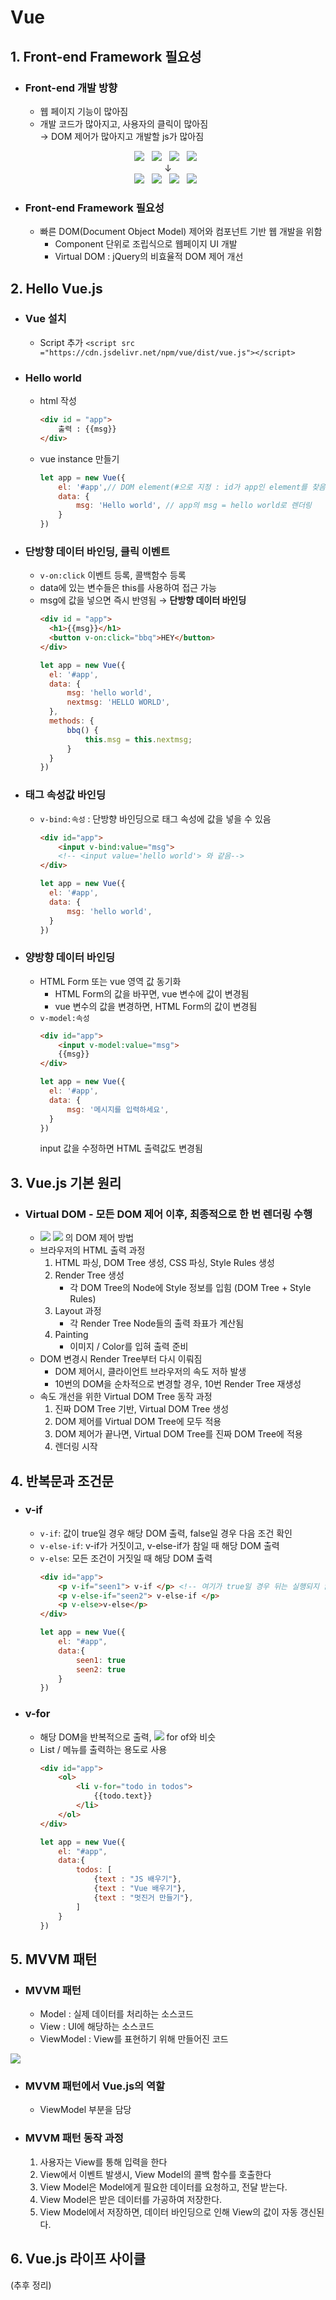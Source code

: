 # Vue
## 1. Front-end Framework 필요성
* ### Front-end 개발 방향
  * 웹 페이지 기능이 많아짐
  * 개발 코드가 많아지고, 사용자의 클릭이 많아짐  
  $\rightarrow$ DOM 제어가 많아지고 개발할 js가 많아짐
<p align="center">
<img src="https://img.shields.io/badge/HTML5-E34F26?style=flat-square&logo=HTML5&logoColor=white"/></a> &nbsp
<img src="https://img.shields.io/badge/CSS3-1572B6?style=flat-square&logo=CSS3&logoColor=white"/></a> &nbsp
<img src="https://img.shields.io/badge/JavaScript-F7DF1E?style=flat-square&logo=JavaScript&logoColor=white"/></a> &nbsp
<img src="https://img.shields.io/badge/jQuery-0769AD?style=flat-square&logo=jQuery&logoColor=white"/></a> &nbsp
<br>↓<br>
<img src="https://img.shields.io/badge/npm-CB3837?style=flat-square&logo=npm&logoColor=white"/></a> &nbsp
<img src="https://img.shields.io/badge/Webpack-8DD6F9?style=flat-square&logo=Webpack&logoColor=white"/></a> &nbsp
<img src="https://img.shields.io/badge/Vue-4FC08D?style=flat-square&logo=Vue.js&logoColor=white"/></a> &nbsp
<img src="https://img.shields.io/badge/ES6-F9DD4A?style=flat-square"/></a> &nbsp
</p>

* ### Front-end Framework 필요성
  * 빠른 DOM(Document Object Model) 제어와 컴포넌트 기반 웹 개발을 위함
    * Component 단위로 조립식으로 웹페이지 UI 개발
    * Virtual DOM : jQuery의 비효율적 DOM 제어 개선

## 2. Hello Vue.js
* ### Vue 설치
  * Script 추가 `<script src ="https://cdn.jsdelivr.net/npm/vue/dist/vue.js"></script>`
* ### Hello world
  * html 작성
    ```html
    <div id = "app">
        출력 : {{msg}}
    </div>
    ```
  * vue instance 만들기
    ```js
    let app = new Vue({
        el: '#app',// DOM element(#으로 지정 : id가 app인 element를 찾음)
        data: {
            msg: 'Hello world', // app의 msg = hello world로 렌더링
        }
    })
    ```
* ### 단방향 데이터 바인딩, 클릭 이벤트
  * `v-on:click` 이벤트 등록, 콜백함수 등록
  * data에 있는 변수들은 this를 사용하여 접근 가능
  * msg에 값을 넣으면 즉시 반영됨 $\rightarrow$ __단방향 데이터 바인딩__
    ```html
    <div id = "app">
      <h1>{{msg}}</h1>
      <button v-on:click="bbq">HEY</button>
    </div>
    ```
    ```js
    let app = new Vue({
      el: '#app',
      data: {
          msg: 'hello world',
          nextmsg: 'HELLO WORLD',
      },
      methods: {
          bbq() {
              this.msg = this.nextmsg;
          }
      }
    })
    ```
* ### 태그 속성값 바인딩
  * `v-bind:속성` : 단방향 바인딩으로 태그 속성에 값을 넣을 수 있음
    ```html
    <div id="app">
        <input v-bind:value="msg">
        <!-- <input value='hello world'> 와 같음-->
    </div>
    ```
    ```js
    let app = new Vue({
      el: '#app',
      data: {
          msg: 'hello world',
      }
    })
    ```
* ### 양방향 데이터 바인딩
  * HTML Form 또는 vue 영역 값 동기화
    * HTML Form의 값을 바꾸면, vue 변수에 값이 변경됨
    * vue 변수의 값을 변경하면, HTML Form의 값이 변경됨
  * `v-model:속성`
    ```html
    <div id="app">
        <input v-model:value="msg">
        {{msg}}
    </div>
    ```
    ```js
    let app = new Vue({
      el: '#app',
      data: {
          msg: '메시지를 입력하세요',
      }
    })
    ```
    input 값을 수정하면 HTML 출력값도 변경됨
## 3. Vue.js 기본 원리
* ### Virtual DOM - 모든 DOM 제어 이후, 최종적으로 한 번 렌더링 수행
  * <img src="https://img.shields.io/badge/Vue-4FC08D?style=flat-square&logo=Vue.js&logoColor=white"/></a> <img src="https://img.shields.io/badge/React-61DAFB?style=flat-square&logo=React&logoColor=white"/></a> 의 DOM 제어 방법
  * 브라우저의 HTML 출력 과정
    1. HTML 파싱, DOM Tree 생성, CSS 파싱, Style Rules 생성
    2. Render Tree 생성
       * 각 DOM Tree의 Node에 Style 정보를 입힘 (DOM Tree + Style Rules)
    3. Layout 과정
       * 각 Render Tree Node들의 출력 좌표가 계산됨
    4. Painting
       * 이미지 / Color를 입혀 출력 준비
  * DOM 변경시 Render Tree부터 다시 이뤄짐
    * DOM 제어시, 클라이언트 브라우저의 속도 저하 발생
    * 10번의 DOM을 순차적으로 변경할 경우, 10번 Render Tree 재생성
  * 속도 개선을 위한 Virtual DOM Tree 동작 과정
    1. 진짜 DOM Tree 기반, Virtual DOM Tree 생성
    2. DOM 제어를 Virtual DOM Tree에 모두 적용
    3. DOM 제어가 끝나면, Virtual DOM Tree를 진짜 DOM Tree에 적용
    4. 렌더링 시작
## 4. 반복문과 조건문
* ### v-if
  * `v-if`: 값이 true일 경우 해당 DOM 출력, false일 경우 다음 조건 확인
  * `v-else-if`: v-if가 거짓이고, v-else-if가 참일 때 해당 DOM 출력
  * `v-else`: 모든 조건이 거짓일 때 해당 DOM 출력
    ```html
    <div id="app">
        <p v-if="seen1"> v-if </p> <!-- 여기가 true일 경우 뒤는 실행되지 않음 -->
        <p v-else-if="seen2"> v-else-if </p>
        <p v-else>v-else</p>
    </div>
    ```
    ```js
    let app = new Vue({
        el: "#app",
        data:{
            seen1: true
            seen2: true
        }
    })
    ```
* ### v-for
  * 해당 DOM을 반복적으로 출력, <img src="https://img.shields.io/badge/JavaScript-F7DF1E?style=flat-square&logo=JavaScript&logoColor=white"/> for of와 비슷
  * List / 메뉴를 출력하는 용도로 사용
    ```html
    <div id="app">
        <ol>
            <li v-for="todo in todos">
                {{todo.text}}
            </li>
        </ol>
    </div>
    ```
    ```js
    let app = new Vue({
        el: "#app",
        data:{
            todos: [
                {text : "JS 배우기"},
                {text : "Vue 배우기"},
                {text : "멋진거 만들기"},
            ]
        }
    })
    ```
## 5. MVVM 패턴
* ### MVVM 패턴
  * Model : 실제 데이터를 처리하는 소스코드
  * View : UI에 해당하는 소스코드
  * ViewModel : View를 표현하기 위해 만들어진 코드
<img src="https://upload.wikimedia.org/wikipedia/commons/8/87/MVVMPattern.png"/>

* ### MVVM 패턴에서 Vue.js의 역할
  * ViewModel 부분을 담당
* ### MVVM 패턴 동작 과정
  1. 사용자는 View를 통해 입력을 한다
  2. View에서 이벤트 발생시, View Model의 콜백 함수를 호출한다
  3. View Model은 Model에게 필요한 데이터를 요청하고, 전달 받는다.
  4. View Model은 받은 데이터를 가공하여 저장한다.
  5. View Model에서 저장하면, 데이터 바인딩으로 인해 View의 값이 자동 갱신된다.
## 6. Vue.js 라이프 사이클
(추후 정리)
